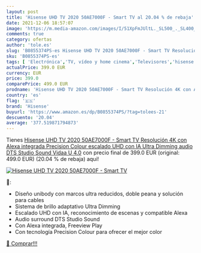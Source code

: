 ```yaml
---
layout: post
title: 'Hisense UHD TV 2020 50AE7000F - Smart TV al 20.04 % de rebaja'
date: 2021-12-06 18:57:07
image: 'https://m.media-amazon.com/images/I/51XpFmJUltL._SL500_._SL400_.jpg'
comments: true
category: ofertas
author: 'tole.es'
slug: 'B0855374PS-es Hisense UHD TV 2020 50AE7000F - Smart TV Resolución 4K con...'
sku: 'B0855374PS-es'
tags: [ 'Electrónica','TV, vídeo y home cinema','Televisores','hisense','smart','tv', ]
actualPrice: 399.0 EUR
currency: EUR
price: 399.0
comparePrice: 499.0 EUR
prodname: 'Hisense UHD TV 2020 50AE7000F - Smart TV Resolución 4K con Alexa integrada  Precision Colour  escalado UHD con IA  Ultra Dimming  audio DTS Studio Sound  Vidaa U 4.0'
country: 'es'
flag: '🇪🇸'
brand: 'Hisense'
buyurl: 'https://www.amazon.es/dp/B0855374PS/?tag=tolees-21'
descuento: '20.04'
average: '377.519871794873'
---
```


Tienes [Hisense UHD TV 2020 50AE7000F - Smart TV Resolución 4K con Alexa integrada  Precision Colour  escalado UHD con IA  Ultra Dimming  audio DTS Studio Sound  Vidaa U 4.0](https://www.amazon.es/dp/B0855374PS/?tag=tolees-21) con precio final de  399.0 EUR (original: 499.0 EUR) (20.04 %  de rebaja) aqui!

[![Hisense UHD TV 2020 50AE7000F - Smart TV](https://m.media-amazon.com/images/I/51XpFmJUltL._SL500_._SL400_.jpg)](https://www.amazon.es/dp/B0855374PS/?tag=tolees-21)

🔎:

- Diseño unibody con marcos ultra reducidos, doble peana y solución para cables
- Sistema de brillo adaptativo Ultra Dimming
- Escalado UHD con IA, reconocimiento de escenas y compatible Alexa
- Audio surround DTS Studio Sound
- Con Alexa integrada, Freeview Play
- Con tecnología Precision Colour para ofrecer el mejor color

[🛒 Comprar!!!](https://www.amazon.es/dp/B0855374PS/?tag=tolees-21)
